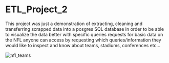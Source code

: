# ETL_Project_2

This project was just a demonstration of extracting, cleaning and transferring scrapped data into a posgres SQL database in order to be able to visualize the data better with specific queries requests for basic data on the NFL anyone can access by requesting which queries/information they would like to inspect and know about teams, stadiums, conferences etc…  


![nfl_teams](https://user-images.githubusercontent.com/86754216/153976845-d5bbdf58-8533-45b9-99f8-187582039b17.PNG)
